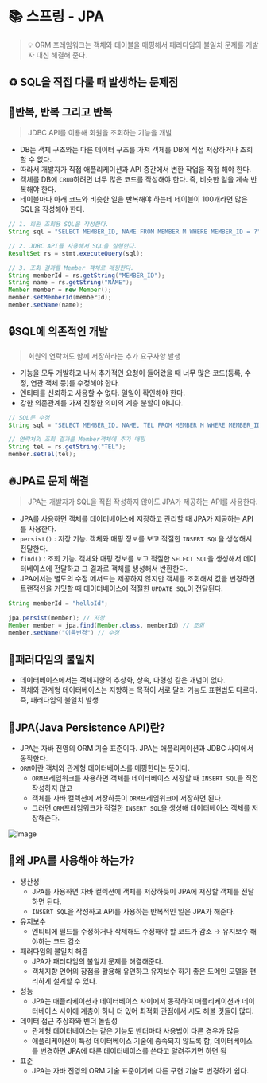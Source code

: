 # 📚 스프링 - JPA 

> 💡 ORM 프레임워크는 객체와 테이블을 매핑해서 패러다임의 불일치 문제를 개발자 대신 해결해 준다.

## ♻️ SQL을 직접 다룰 때 발생하는 문제점 

## 🚚반복, 반복 그리고 반복 

> JDBC API를 이용해 회원을 조회하는 기능을 개발

* DB는 객체 구조와는 다른 데이터 구조를 가져 객체를 DB에 직접 저장하거나 조회할 수 없다. 
* 따라서 개발자가 직접 애플리케이션과 API 중간에서 변환 작업을 직접 해야 한다.
* 객체를 DB에 `CRUD`하려면 너무 많은 코드를 작성해야 한다. 즉, 비슷한 일을 계속 반복해야 한다.
* 테이블마다 아래 코드와 비슷한 일을 반복해야 하는데 테이블이 100개라면 많은 SQL을 작성해야 한다.

```java
// 1. 회원 조회용 SQL을 작성한다.
String sql = "SELECT MEMBER_ID, NAME FROM MEMBER M WHERE MEMBER_ID = ?";

// 2. JDBC API를 사용해서 SQL을 실행한다.
ResultSet rs = stmt.executeQuery(sql);

// 3. 조회 결과를 Member 객체로 매핑한다. 
String memberId = rs.getString("MEMBER_ID");
String name = rs.getString("NAME");
Member member = new Member();
member.setMemberId(memberId);
member.setName(name);
```

## 🔒SQL에 의존적인 개발 

> 회원의 연락처도 함께 저장하라는 추가 요구사항 발생 

* 기능을 모두 개발하고 나서 추가적인 요청이 들어왔을 때 너무 많은 코드(등록, 수정, 연관 객체 등)를 수정해야 한다.
* 엔티티를 신뢰하고 사용할 수 없다. 일일이 확인해야 한다. 
* 강한 의존관계를 가져 진정한 의미의 계층 분할이 아니다.

```java
// SQL문 수정 
String sql = "SELECT MEMBER_ID, NAME, TEL FROM MEMBER M WHERE MEMBER_ID = ?";

// 연락처의 조회 결과를 Member객체에 추가 매핑
String tel = rs.getString("TEL");
member.setTel(tel);
```

## 🔥JPA로 문제 해결 

> JPA는 개발자가 SQL을 직접 작성하지 않아도 JPA가 제공하는 API를 사용한다.

* JPA를 사용하면 객체를 데이터베이스에 저장하고 관리할 때 JPA가 제공하는 API를 사용한다.
* `persist()` : 저장 기능. 객체와 매핑 정보를 보고 적절한 `INSERT SQL`을 생성해서 전달한다.
* `find()` : 조회 기능. 객체와 매핑 정보를 보고 적절한 `SELECT SQL`을 생성해서 데이터베이스에 전달하고 그 결과로 객체를 생성해서 반환한다.
* JPA에서는 별도의 수정 메서드는 제공하지 않지만 객체를 조회해서 값을 변경하면 트랜잭션을 커밋할 때 데이터베이스에 적절한 `UPDATE SQL`이 전달된다.

```java
String memberId = "helloId";

jpa.persist(member); // 저장
Member member = jpa.find(Member.class, memberId) // 조회
member.setName("이름변경") // 수정
```

## 🐛패러다임의 불일치 

* 데이터베이스에서는 객체지향의 추상화, 상속, 다형성 같은 개념이 없다.
* 객체와 관계형 데이터베이스는 지향하는 목적이 서로 달라 기능도 표현법도 다르다. 즉, 패러다임의 불일치 발생

## 🔖JPA(Java Persistence API)란?

* JPA는 자바 진영의 ORM 기술 표준이다. JPA는 애플리케이션과 JDBC 사이에서 동작한다.
* `ORM`이란 객체와 관계형 데이터베이스를 매핑한다는 뜻이다.
  * `ORM`프레임워크를 사용하면 객체를 데이터베이스 저장할 때 `INSERT SQL`을 직접 작성하지 않고 
  * 객체를 자바 컬렉션에 저장하듯이 `ORM`프레임워크에 저장하면 된다.
  * 그러면 `ORM`프레임워크가 적절한 `INSERT SQL`을 생성해 데이터베이스 객체를 저장해준다.

![Image](https://github.com/user-attachments/assets/e5bb2172-c577-4dd3-82eb-59dd44fa1e91)

## 📌왜 JPA를 사용해야 하는가?

* 생산성
  * JPA를 사용하면 자바 컬렉션에 객체를 저장하듯이 JPA에 저장할 객체를 전달하면 된다.
  * `INSERT SQL`을 작성하고 API를 사용하는 반복적인 일은 JPA가 해준다.
* 유지보수 
  * 엔티티에 필드를 수정하거나 삭제해도 수정해야 할 코드가 감소 → 유지보수 해야하는 코드 감소
* 패러다임의 불일치 해결 
  * JPA가 패러다임의 불일치 문제를 해결해준다.
  * 객체지향 언어의 장점을 활용해 유연하고 유지보수 하기 좋은 도메인 모델을 편리하게 설계할 수 있다.
* 성능
  * JPA는 애플리케이션과 데이터베이스 사이에서 동작하여 애플리케이션과 데이터베이스 사이에 계층이 하나 더 있어 최적화 관점에서 시도 해볼 것들이 많다.
* 데이터 접근 추상화와 벤더 돌립성 
  * 관계형 데이터베이스는 같은 기능도 벤더마다 사용법이 다른 경우가 많음
  * 애플리케이션이 특정 데이터베이스 기술에 종속되지 않도록 함, 데이터베이스를 변경하면 JPA에 다른 데이터베이스를 쓴다고 알려주기면 하면 됨
* 표준 
  * JPA는 자바 진영의 ORM 기술 표준이기에 다른 구현 기술로 변경하기 쉽다.